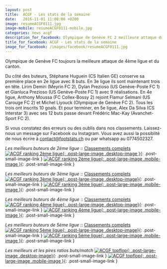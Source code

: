 ```yaml
---
layout: post
title:  ACGF - Les stats de la semaine
date:   2016-11-01 11:08:00 +0200
image: resumeACGF0111.jpg
image-mobile: resumeACGF0111-mobile.jpg
categories: news acgf
description_for_facebook: Olympique de Genève FC 2 meilleure attaque du canton. Top buteurs&#58; Huguein Stéphane, Lirim Demiri, Jorge Eliecer Estrada, Flamur Selmani  et Alex Da Silva.
title_for_facebook: ACGF - Les stats de la semaine
image_for_facebook: /images/facebook/resumeACGF0111.jpg
---
```

Olympique de Genève FC toujours la meilleure attaque de 4ème ligue et du canton.

Du côté des buteurs, Stéphane Huguein (CS Italien GE) conserve sa première place en 2e ligue avec 8 buts. En 3e ligue ils sont maintenant trois en tête. Lirim Demiri (Meyrin FC 2), Dylan Prezioso (US Genève-Poste FC 1) et Gianluca Prezioso (US Genève-Poste FC 1) avec 9 réalisations. En 4e ligue, Anthony Moussa (FC Collex-Bossy 2) rejoint Flamur Selmani (US Carouge FC 2) et Michel Liyouck (Olympique de Genève FC 2). Tous les trois ont inscrits 10 goals. Et pour terminer, en 5e ligue, Alex Da Silva (CS Interstar 3) avec ses 12 buts passe devant Frédéric Mac-Kay (Avanchet-Sport FC 2).

Si vous constatez des erreurs ou des oublis dans nos classements. Laissez-nous un message sur Facebook ou Instagram. Vous avez aussi la possiblité de nous écrire à contact@footstats.ch ou par whatsapp au 0774502327.

_Les meilleurs buteurs de 2ème ligue_ :: [Classements complets]({{site.url}}/acgf/2eme-ligue)
[![ACGF ranking 2ème ligue]({{site.url}}/images/posts/rankings/resumeACGF20111.jpg){: .post-large-image .desktop-image }]({{site.url}}/images/posts/rankings/resumeACGF20111.jpg){: .post-small-image-link }
[![ACGF ranking 2ème ligue]({{site.url}}/images/posts/rankings/resumeACGF20111-mobile.jpg){: .post-large-image .mobile-image }]({{site.url}}/images/posts/rankings/resumeACGF20111-mobile.jpg){: .post-small-image-link }

_Les meilleurs buteurs de 3ème ligue_ :: [Classements complets]({{site.url}}/acgf/3eme-ligue)
[![ACGF ranking 3ème ligue]({{site.url}}/images/posts/rankings/resumeACGF20111.jpg){: .post-large-image .desktop-image}]({{site.url}}/images/posts/rankings/resumeACGF20111.jpg){: .post-small-image-link }
[![ACGF ranking 3ème ligue]({{site.url}}/images/posts/rankings/resumeACGF20111-mobile.jpg){: .post-large-image .mobile-image }]({{site.url}}/images/posts/rankings/resumeACGF20111-mobile.jpg){: .post-small-image-link }

_Les meilleurs buteurs de 4ème ligue_ :: [Classements complets]({{site.url}}/acgf/4eme-ligue)
[![ACGF ranking 4ème ligue]({{site.url}}/images/posts/rankings/resumeACGF20111.jpg){: .post-large-image .desktop-image}]({{site.url}}/images/posts/rankings/resumeACGF20111.jpg){: .post-small-image-link }
[![ACGF ranking 4ème ligue]({{site.url}}/images/posts/rankings/resumeACGF20111-mobile.jpg){: .post-large-image .mobile-image }]({{site.url}}/images/posts/rankings/resumeACGF20111-mobile.jpg){: .post-small-image-link }

_Les meilleurs buteurs de 5ème ligue_ :: [Classements complets]({{site.url}}/acgf/5eme-ligue)
[![ACGF ranking 5ème ligue]({{site.url}}/images/posts/rankings/resumeACGF20111.jpg){: .post-large-image .desktop-image}]({{site.url}}/images/posts/rankings/resumeACGF20111.jpg){: .post-small-image-link }
[![ACGF ranking 5ème ligue]({{site.url}}/images/posts/rankings/resumeACGF20111-mobile.jpg){: .post-large-image .mobile-image }]({{site.url}}/images/posts/rankings/resumeACGF20111-mobile.jpg){: .post-small-image-link }

_Les meilleurs et les pires ratios buts/match_
[![ACGF topflop]({{site.url}}/images/posts/topflop/ACGF0111.jpg){: .post-large-image .desktop-image}]({{site.url}}/images/posts/topflop/ACGF0111.jpg){: .post-small-image-link }
[![ACGF topflop]({{site.url}}/images/posts/topflop/ACGF0111.jpg){: .post-large-image .mobile-image }]({{site.url}}/images/posts/topflop/ACGF0111.jpg){: .post-small-image-link }